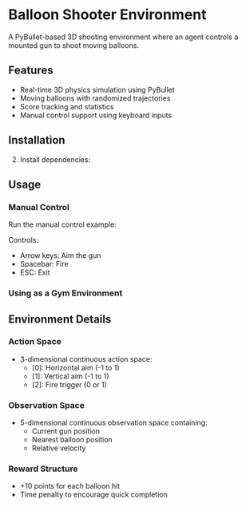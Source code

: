 # Balloon Shooter Environment

A PyBullet-based 3D shooting environment where an agent controls a mounted gun to shoot moving balloons.

## Features
- Real-time 3D physics simulation using PyBullet
- Moving balloons with randomized trajectories
- Score tracking and statistics
- Manual control support using keyboard inputs

## Installation 

2. Install dependencies: 

## Usage

### Manual Control

Run the manual control example: 

Controls:
- Arrow keys: Aim the gun
- Spacebar: Fire
- ESC: Exit

### Using as a Gym Environment 

## Environment Details

### Action Space
- 3-dimensional continuous action space:
  - [0]: Horizontal aim (-1 to 1)
  - [1]: Vertical aim (-1 to 1)
  - [2]: Fire trigger (0 or 1)

### Observation Space
- 5-dimensional continuous observation space containing:
  - Current gun position
  - Nearest balloon position
  - Relative velocity

### Reward Structure
- +10 points for each balloon hit
- Time penalty to encourage quick completion 
